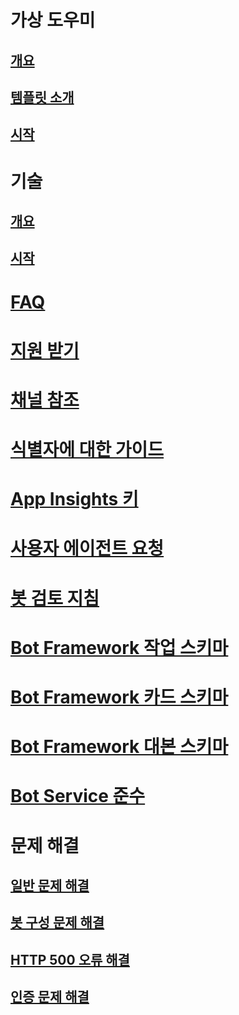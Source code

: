 # 가상 도우미
## [개요](../v4sdk/bot-builder-virtual-assistant-introduction.md)
## [템플릿 소개](../v4sdk/bot-builder-virtual-assistant-template.md)
## [시작](../v4sdk/bot-builder-virtual-assistant-gettingstarted.md)
# 기술 
## [개요](../v4sdk/bot-builder-skills-overview.md)
## [시작](../v4sdk/bot-builder-skills-gettingstarted.md)
# [FAQ](../bot-service-resources-bot-framework-faq.md)
# [지원 받기](../bot-service-resources-links-help.md)
# [채널 참조](../bot-service-channels-reference.md)
# [식별자에 대한 가이드](../bot-service-resources-identifiers-guide.md)
# [App Insights 키](../bot-service-resources-app-insights-keys.md)
# [사용자 에이전트 요청](../bot-service-resources-user-agent.md)
# [봇 검토 지침](../bot-service-review-guidelines.md)
# [Bot Framework 작업 스키마](https://aka.ms/botSpecs-activitySchema)
# [Bot Framework 카드 스키마](https://aka.ms/botSpecs-cardSchema)
# [Bot Framework 대본 스키마](https://aka.ms/botSpecs-transcripts)
# [Bot Service 준수](../v4sdk/bot-service-compliance.md)
# 문제 해결
## [일반 문제 해결](../bot-service-troubleshoot-general-problems.md)
## [봇 구성 문제 해결](../bot-service-troubleshoot-bot-configuration.md)
## [HTTP 500 오류 해결](../bot-service-troubleshoot-500-errors.md)
## [인증 문제 해결](../bot-service-troubleshoot-authentication-problems.md)
